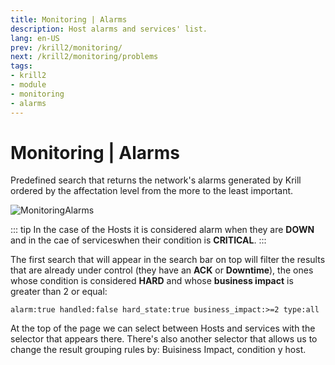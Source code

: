 ```yaml
---
title: Monitoring | Alarms
description: Host alarms and services' list.
lang: en-US
prev: /krill2/monitoring/
next: /krill2/monitoring/problems
tags:
- krill2
- module
- monitoring
- alarms
---
```

# Monitoring | Alarms

Predefined search that returns the network's alarms generated by Krill ordered by the affectation level from the more to the least important.

![MonitoringAlarms](/img/krill2/monitoring/0101.png)

::: tip
In the case of the Hosts it is considered alarm when they are **DOWN** and in the cae of serviceswhen their condition is **CRITICAL**.
:::

The first search that will appear in the search bar on top will filter the results that are already under control (they have an **ACK** or **Downtime**), the ones whose condition is considered **HARD** and whose **business impact** is greater than 2 or equal:

```
alarm:true handled:false hard_state:true business_impact:>=2 type:all
```

At the top of the page we can select between Hosts and services with the selector that appears there. There's also another selector that allows us to change the result grouping rules by: Buisiness Impact, condition y host.
